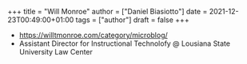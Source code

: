 +++
title = "Will Monroe"
author = ["Daniel Biasiotto"]
date = 2021-12-23T00:49:00+01:00
tags = ["author"]
draft = false
+++

-   <https://willtmonroe.com/category/microblog/>
-   Assistant Director for Instructional Technolofy @ Lousiana State University Law Center
